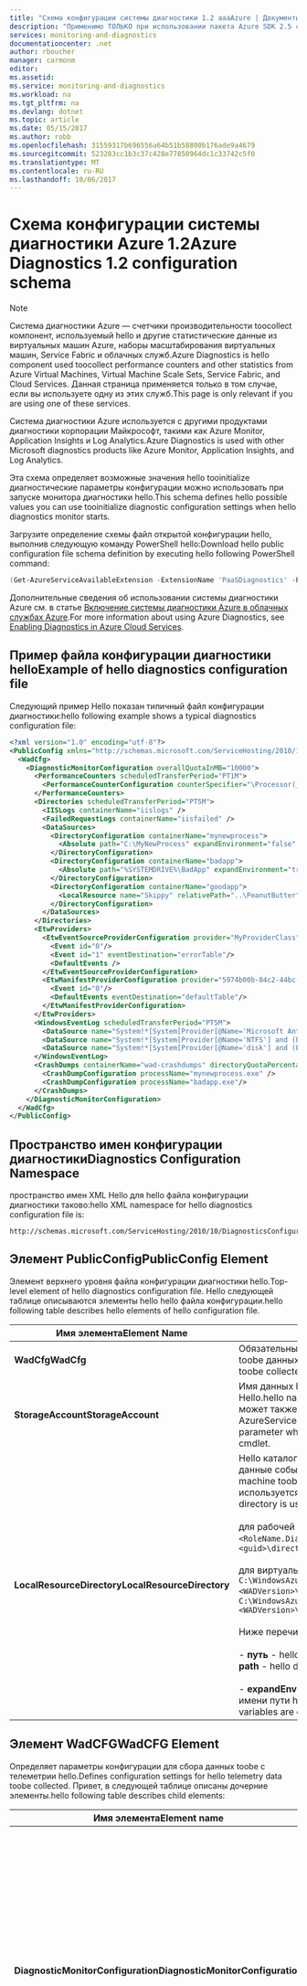 ```yaml
---
title: "Схема конфигурации системы диагностики 1.2 aaaAzure | Документы Microsoft"
description: "Применимо ТОЛЬКО при использовании пакета Azure SDK 2.5 с виртуальными машинами Azure, масштабируемыми наборами виртуальных машин, Service Fabric или облачными службами."
services: monitoring-and-diagnostics
documentationcenter: .net
author: rboucher
manager: carmonm
editor: 
ms.assetid: 
ms.service: monitoring-and-diagnostics
ms.workload: na
ms.tgt_pltfrm: na
ms.devlang: dotnet
ms.topic: article
ms.date: 05/15/2017
ms.author: robb
ms.openlocfilehash: 31559317b696556a64b51b58800b176ade9a4679
ms.sourcegitcommit: 523283cc1b3c37c428e77850964dc1c33742c5f0
ms.translationtype: MT
ms.contentlocale: ru-RU
ms.lasthandoff: 10/06/2017
---
```

# <a name="azure-diagnostics-12-configuration-schema"></a><span data-ttu-id="75884-103">Схема конфигурации системы диагностики Azure 1.2</span><span class="sxs-lookup"><span data-stu-id="75884-103">Azure Diagnostics 1.2 configuration schema</span></span>
> [!NOTE]
> <span data-ttu-id="75884-104">Система диагностики Azure — счетчики производительности toocollect компонент, используемый hello и другие статистические данные из виртуальных машин Azure, наборы масштабирования виртуальных машин, Service Fabric и облачных служб.</span><span class="sxs-lookup"><span data-stu-id="75884-104">Azure Diagnostics is hello component used toocollect performance counters and other statistics from Azure Virtual Machines, Virtual Machine Scale Sets, Service Fabric, and Cloud Services.</span></span>  <span data-ttu-id="75884-105">Данная страница применяется только в том случае, если вы используете одну из этих служб.</span><span class="sxs-lookup"><span data-stu-id="75884-105">This page is only relevant if you are using one of these services.</span></span>
>

<span data-ttu-id="75884-106">Система диагностики Azure используется с другими продуктами диагностики корпорации Майкрософт, такими как Azure Monitor, Application Insights и Log Analytics.</span><span class="sxs-lookup"><span data-stu-id="75884-106">Azure Diagnostics is used with other Microsoft diagnostics products like Azure Monitor, Application Insights, and Log Analytics.</span></span>

<span data-ttu-id="75884-107">Эта схема определяет возможные значения hello tooinitialize диагностические параметры конфигурации можно использовать при запуске монитора диагностики hello.</span><span class="sxs-lookup"><span data-stu-id="75884-107">This schema defines hello possible values you can use tooinitialize diagnostic configuration settings when hello diagnostics monitor starts.</span></span>  


 <span data-ttu-id="75884-108">Загрузите определение схемы файл открытой конфигурации hello, выполнив следующую команду PowerShell hello:</span><span class="sxs-lookup"><span data-stu-id="75884-108">Download hello public configuration file schema definition by executing hello following PowerShell command:</span></span>  

```PowerShell  
(Get-AzureServiceAvailableExtension -ExtensionName 'PaaSDiagnostics' -ProviderNamespace 'Microsoft.Azure.Diagnostics').PublicConfigurationSchema | Out-File –Encoding utf8 -FilePath 'C:\temp\WadConfig.xsd'  
```  

 <span data-ttu-id="75884-109">Дополнительные сведения об использовании системы диагностики Azure см. в статье [Включение системы диагностики Azure в облачных службах Azure](http://azure.microsoft.com/documentation/articles/cloud-services-dotnet-diagnostics/).</span><span class="sxs-lookup"><span data-stu-id="75884-109">For more information about using Azure Diagnostics, see [Enabling Diagnostics in Azure Cloud Services](http://azure.microsoft.com/documentation/articles/cloud-services-dotnet-diagnostics/).</span></span>  

## <a name="example-of-hello-diagnostics-configuration-file"></a><span data-ttu-id="75884-110">Пример файла конфигурации диагностики hello</span><span class="sxs-lookup"><span data-stu-id="75884-110">Example of hello diagnostics configuration file</span></span>  
 <span data-ttu-id="75884-111">Следующий пример Hello показан типичный файл конфигурации диагностики:</span><span class="sxs-lookup"><span data-stu-id="75884-111">hello following example shows a typical diagnostics configuration file:</span></span>  

```xml
<?xml version="1.0" encoding="utf-8"?>  
<PublicConfig xmlns="http://schemas.microsoft.com/ServiceHosting/2010/10/DiagnosticsConfiguration">  
  <WadCfg>  
    <DiagnosticMonitorConfiguration overallQuotaInMB="10000">  
      <PerformanceCounters scheduledTransferPeriod="PT1M">  
        <PerformanceCounterConfiguration counterSpecifier="\Processor(_Total)\% Processor Time" sampleRate="PT1M" unit="percent" />  
      </PerformanceCounters>  
      <Directories scheduledTransferPeriod="PT5M">  
        <IISLogs containerName="iislogs" />  
        <FailedRequestLogs containerName="iisfailed" />  
        <DataSources>  
          <DirectoryConfiguration containerName="mynewprocess">  
            <Absolute path="C:\MyNewProcess" expandEnvironment="false" />  
          </DirectoryConfiguration>  
          <DirectoryConfiguration containerName="badapp">  
            <Absolute path="%SYSTEMDRIVE%\BadApp" expandEnvironment="true" />  
          </DirectoryConfiguration>  
          <DirectoryConfiguration containerName="goodapp">  
            <LocalResource name="Skippy" relativePath="..\PeanutButter"/>  
          </DirectoryConfiguration>  
        </DataSources>  
      </Directories>  
      <EtwProviders>  
        <EtwEventSourceProviderConfiguration provider="MyProviderClass" scheduledTransferPeriod="PT5M">  
          <Event id="0"/>  
          <Event id="1" eventDestination="errorTable"/>  
          <DefaultEvents />  
        </EtwEventSourceProviderConfiguration>  
        <EtwManifestProviderConfiguration provider="5974b00b-84c2-44bc-9e58-3a2451b4e3ad" scheduledTransferLogLevelFilter="Information" scheduledTransferPeriod="PT2M">  
          <Event id="0"/>  
          <DefaultEvents eventDestination="defaultTable"/>  
        </EtwManifestProviderConfiguration>  
      </EtwProviders>  
      <WindowsEventLog scheduledTransferPeriod="PT5M">  
        <DataSource name="System!*[System[Provider[@Name='Microsoft Antimalware']]]"/>  
        <DataSource name="System!*[System[Provider[@Name='NTFS'] and (EventID=55)]]" />  
        <DataSource name="System!*[System[Provider[@Name='disk'] and (EventID=7 or EventID=52 or EventID=55)]]" />  
      </WindowsEventLog>  
      <CrashDumps containerName="wad-crashdumps" directoryQuotaPercentage="30" dumpType="Mini">  
        <CrashDumpConfiguration processName="mynewprocess.exe" />  
        <CrashDumpConfiguration processName="badapp.exe"/>  
      </CrashDumps>  
    </DiagnosticMonitorConfiguration>  
  </WadCfg>  
</PublicConfig>  

```  

## <a name="diagnostics-configuration-namespace"></a><span data-ttu-id="75884-112">Пространство имен конфигурации диагностики</span><span class="sxs-lookup"><span data-stu-id="75884-112">Diagnostics Configuration Namespace</span></span>  
 <span data-ttu-id="75884-113">пространство имен XML Hello для hello файла конфигурации диагностики таково:</span><span class="sxs-lookup"><span data-stu-id="75884-113">hello XML namespace for hello diagnostics configuration file is:</span></span>  

```  
http://schemas.microsoft.com/ServiceHosting/2010/10/DiagnosticsConfiguration  
```  

## <a name="publicconfig-element"></a><span data-ttu-id="75884-114">Элемент PublicConfig</span><span class="sxs-lookup"><span data-stu-id="75884-114">PublicConfig Element</span></span>  
 <span data-ttu-id="75884-115">Элемент верхнего уровня файла конфигурации диагностики hello.</span><span class="sxs-lookup"><span data-stu-id="75884-115">Top-level element of hello diagnostics configuration file.</span></span> <span data-ttu-id="75884-116">Hello следующей таблице описываются элементы hello hello файла конфигурации.</span><span class="sxs-lookup"><span data-stu-id="75884-116">hello following table describes hello elements of hello configuration file.</span></span>  

|<span data-ttu-id="75884-117">Имя элемента</span><span class="sxs-lookup"><span data-stu-id="75884-117">Element Name</span></span>|<span data-ttu-id="75884-118">Описание</span><span class="sxs-lookup"><span data-stu-id="75884-118">Description</span></span>|  
|------------------|-----------------|  
|<span data-ttu-id="75884-119">**WadCfg**</span><span class="sxs-lookup"><span data-stu-id="75884-119">**WadCfg**</span></span>|<span data-ttu-id="75884-120">Обязательный элемент.</span><span class="sxs-lookup"><span data-stu-id="75884-120">Required.</span></span> <span data-ttu-id="75884-121">Сбор параметров конфигурации для toobe данных телеметрии hello.</span><span class="sxs-lookup"><span data-stu-id="75884-121">Configuration settings for hello telemetry data toobe collected.</span></span>|  
|<span data-ttu-id="75884-122">**StorageAccount**</span><span class="sxs-lookup"><span data-stu-id="75884-122">**StorageAccount**</span></span>|<span data-ttu-id="75884-123">Имя данных hello toostore учетной записи хранилища Azure hello в Hello.</span><span class="sxs-lookup"><span data-stu-id="75884-123">hello name of hello Azure Storage account toostore hello data in.</span></span> <span data-ttu-id="75884-124">Это может также быть указан как параметр при выполнении командлета hello AzureServiceDiagnosticsExtension набор.</span><span class="sxs-lookup"><span data-stu-id="75884-124">This may also be specified as a parameter when executing hello Set-AzureServiceDiagnosticsExtension cmdlet.</span></span>|  
|<span data-ttu-id="75884-125">**LocalResourceDirectory**</span><span class="sxs-lookup"><span data-stu-id="75884-125">**LocalResourceDirectory**</span></span>|<span data-ttu-id="75884-126">Hello каталог на виртуальной машине toobe hello используется hello данные события toostore Monitoring Agent.</span><span class="sxs-lookup"><span data-stu-id="75884-126">hello directory on hello virtual machine toobe used by hello Monitoring Agent toostore event data.</span></span> <span data-ttu-id="75884-127">Если нет, используется набор каталог по умолчанию hello.</span><span class="sxs-lookup"><span data-stu-id="75884-127">If not set, hello default directory is used:</span></span><br /><br /> <span data-ttu-id="75884-128">для рабочей роли или веб-роли: `C:\Resources\<guid>\directory\<guid>.<RoleName.DiagnosticStore\`</span><span class="sxs-lookup"><span data-stu-id="75884-128">For a Worker/web role: `C:\Resources\<guid>\directory\<guid>.<RoleName.DiagnosticStore\`</span></span><br /><br /> <span data-ttu-id="75884-129">для виртуальной машины: `C:\WindowsAzure\Logs\Plugins\Microsoft.Azure.Diagnostics.IaaSDiagnostics\<WADVersion>\WAD<WADVersion>`</span><span class="sxs-lookup"><span data-stu-id="75884-129">For a Virtual Machine: `C:\WindowsAzure\Logs\Plugins\Microsoft.Azure.Diagnostics.IaaSDiagnostics\<WADVersion>\WAD<WADVersion>`</span></span><br /><br /> <span data-ttu-id="75884-130">Ниже перечислены обязательные атрибуты.</span><span class="sxs-lookup"><span data-stu-id="75884-130">Required attributes are:</span></span><br /><br /> <span data-ttu-id="75884-131">-                      **путь** - hello на toobe системы hello, применяемые в диагностике Azure.</span><span class="sxs-lookup"><span data-stu-id="75884-131">-                      **path** - hello directory on hello system toobe used by Azure Diagnostics.</span></span><br /><br /> <span data-ttu-id="75884-132">-                      **expandEnvironment** -управляет ли переменные среды раскрываются в имени пути hello.</span><span class="sxs-lookup"><span data-stu-id="75884-132">-                      **expandEnvironment** - Controls whether environment variables are expanded in hello path name.</span></span>|  

## <a name="wadcfg-element"></a><span data-ttu-id="75884-133">Элемент WadCFG</span><span class="sxs-lookup"><span data-stu-id="75884-133">WadCFG Element</span></span>  
<span data-ttu-id="75884-134">Определяет параметры конфигурации для сбора данных toobe с телеметрии hello.</span><span class="sxs-lookup"><span data-stu-id="75884-134">Defines configuration settings for hello telemetry data toobe collected.</span></span> <span data-ttu-id="75884-135">Привет, в следующей таблице описаны дочерние элементы.</span><span class="sxs-lookup"><span data-stu-id="75884-135">hello following table describes child elements:</span></span>  

|<span data-ttu-id="75884-136">Имя элемента</span><span class="sxs-lookup"><span data-stu-id="75884-136">Element name</span></span>|<span data-ttu-id="75884-137">Описание</span><span class="sxs-lookup"><span data-stu-id="75884-137">Description</span></span>|  
|------------------|-----------------|  
|<span data-ttu-id="75884-138">**DiagnosticMonitorConfiguration**</span><span class="sxs-lookup"><span data-stu-id="75884-138">**DiagnosticMonitorConfiguration**</span></span>|<span data-ttu-id="75884-139">обязательный параметр.</span><span class="sxs-lookup"><span data-stu-id="75884-139">Required.</span></span> <span data-ttu-id="75884-140">Необязательные атрибуты:</span><span class="sxs-lookup"><span data-stu-id="75884-140">Optional attributes are:</span></span><br /><br /> <span data-ttu-id="75884-141">-                     **overallQuotaInMB** -hello максимальный объем дискового пространства, который может использоваться hello различные типы диагностических данных, собранные системой диагностики Azure.</span><span class="sxs-lookup"><span data-stu-id="75884-141">-                     **overallQuotaInMB** - hello maximum amount of local disk space that may be consumed by hello various types of diagnostic data collected by Azure Diagnostics.</span></span> <span data-ttu-id="75884-142">Hello по умолчанию составляет 5120 МБ.</span><span class="sxs-lookup"><span data-stu-id="75884-142">hello default setting is 5120MB.</span></span><br /><br /> <span data-ttu-id="75884-143">-                     **useProxyServer** -параметры настройки системы диагностики Azure toouse hello прокси-сервера, как указано в параметрах IE.</span><span class="sxs-lookup"><span data-stu-id="75884-143">-                     **useProxyServer** - Configure Azure Diagnostics toouse hello proxy server settings as set in IE settings.</span></span>|  
|<span data-ttu-id="75884-144">**CrashDumps**</span><span class="sxs-lookup"><span data-stu-id="75884-144">**CrashDumps**</span></span>|<span data-ttu-id="75884-145">Включает сбор аварийных дампов.</span><span class="sxs-lookup"><span data-stu-id="75884-145">Enable collection of crash dumps.</span></span> <span data-ttu-id="75884-146">Необязательные атрибуты:</span><span class="sxs-lookup"><span data-stu-id="75884-146">Optional attributes are:</span></span><br /><br /> <span data-ttu-id="75884-147">-                     **Имя контейнера** -hello имя контейнера BLOB-объектов hello в вашей toobe учетной записи хранилища Azure используется toostore аварийных дампов.</span><span class="sxs-lookup"><span data-stu-id="75884-147">-                     **containerName** - hello name of hello blob container in your Azure Storage account toobe used toostore crash dumps.</span></span><br /><br /> <span data-ttu-id="75884-148">-                     **crashDumpType** -дампов toocollect диагностики Azure настраивает Mini или полный сбой.</span><span class="sxs-lookup"><span data-stu-id="75884-148">-                     **crashDumpType** - Configures Azure Diagnostics toocollect Mini or Full crash dumps.</span></span><br /><br /> <span data-ttu-id="75884-149">-                     **directoryQuotaPercentage**-настраивает процент hello **overallQuotaInMB** toobe, зарезервированный для аварийные дампы на hello виртуальной Машины.</span><span class="sxs-lookup"><span data-stu-id="75884-149">-                     **directoryQuotaPercentage**- Configures hello percentage of **overallQuotaInMB** toobe reserved for crash dumps on hello VM.</span></span>|  
|<span data-ttu-id="75884-150">**DiagnosticInfrastructureLogs**</span><span class="sxs-lookup"><span data-stu-id="75884-150">**DiagnosticInfrastructureLogs**</span></span>|<span data-ttu-id="75884-151">Включает сбор журналов, создаваемых системой диагностикой Azure.</span><span class="sxs-lookup"><span data-stu-id="75884-151">Enable collection of logs generated by Azure Diagnostics.</span></span> <span data-ttu-id="75884-152">журналы инфраструктуры диагностики Hello полезны для устранения неполадок hello самой системе диагностики.</span><span class="sxs-lookup"><span data-stu-id="75884-152">hello diagnostic infrastructure logs are useful for troubleshooting hello diagnostics system itself.</span></span> <span data-ttu-id="75884-153">Необязательные атрибуты:</span><span class="sxs-lookup"><span data-stu-id="75884-153">Optional attributes are:</span></span><br /><br /> <span data-ttu-id="75884-154">-                     **scheduledTransferLogLevelFilter** -настраивает hello минимальную степень серьезности выполняется сбор журналов hello.</span><span class="sxs-lookup"><span data-stu-id="75884-154">-                     **scheduledTransferLogLevelFilter** - Configures hello minimum severity level of hello logs collected.</span></span><br /><br /> <span data-ttu-id="75884-155">-                     **scheduledTransferPeriod** -hello интервал между запланированными передачами toostorage округляется в сторону увеличения toohello ближайшего минуты.</span><span class="sxs-lookup"><span data-stu-id="75884-155">-                     **scheduledTransferPeriod** - hello interval between scheduled transfers toostorage rounded up toohello nearest minute.</span></span> <span data-ttu-id="75884-156">значение Hello [XML «Введите данные о длительности».](http://www.w3schools.com/schema/schema_dtypes_date.asp)</span><span class="sxs-lookup"><span data-stu-id="75884-156">hello value is an [XML “Duration Data Type.”](http://www.w3schools.com/schema/schema_dtypes_date.asp)</span></span>|  
|<span data-ttu-id="75884-157">**Directories**</span><span class="sxs-lookup"><span data-stu-id="75884-157">**Directories**</span></span>|<span data-ttu-id="75884-158">Включает Здравствуйте коллекцию hello содержимого каталога, IIS не удалось выполнить запрос журналы событий и журналы IIS.</span><span class="sxs-lookup"><span data-stu-id="75884-158">Enables hello collection of hello contents of a directory, IIS failed access request logs and/or IIS logs.</span></span> <span data-ttu-id="75884-159">Необязательный атрибут:</span><span class="sxs-lookup"><span data-stu-id="75884-159">Optional attribute:</span></span><br /><br /> <span data-ttu-id="75884-160">**scheduledTransferPeriod** -hello интервал между запланированными передачами toostorage округляется в сторону увеличения toohello ближайшего минуты.</span><span class="sxs-lookup"><span data-stu-id="75884-160">**scheduledTransferPeriod** - hello interval between scheduled transfers toostorage rounded up toohello nearest minute.</span></span> <span data-ttu-id="75884-161">значение Hello [XML «Введите данные о длительности».](http://www.w3schools.com/schema/schema_dtypes_date.asp)</span><span class="sxs-lookup"><span data-stu-id="75884-161">hello value is an [XML “Duration Data Type.”](http://www.w3schools.com/schema/schema_dtypes_date.asp)</span></span>|  
|<span data-ttu-id="75884-162">**EtwProviders**</span><span class="sxs-lookup"><span data-stu-id="75884-162">**EtwProviders**</span></span>|<span data-ttu-id="75884-163">Настраивает сбор событий ETW (трассировка событий Windows) из поставщиков на основе EventSource и (или) манифеста ETW.</span><span class="sxs-lookup"><span data-stu-id="75884-163">Configures collection of ETW events from EventSource and/or ETW Manifest based providers.</span></span>|  
|<span data-ttu-id="75884-164">**Метрики**</span><span class="sxs-lookup"><span data-stu-id="75884-164">**Metrics**</span></span>|<span data-ttu-id="75884-165">Этот элемент включает toogenerate таблицу счетчика производительности, которая оптимизирована для быстрого запросов.</span><span class="sxs-lookup"><span data-stu-id="75884-165">This element enables you toogenerate a performance counter table that is optimized for fast queries.</span></span> <span data-ttu-id="75884-166">Каждый счетчик производительности, который определен в hello **PerformanceCounters** элемент хранится в таблице показателей hello в таблице счетчиков производительности toohello сложения.</span><span class="sxs-lookup"><span data-stu-id="75884-166">Each performance counter that is defined in hello **PerformanceCounters** element is stored in hello Metrics table in addition toohello Performance Counter table.</span></span> <span data-ttu-id="75884-167">Обязательный атрибут:</span><span class="sxs-lookup"><span data-stu-id="75884-167">Required attribute:</span></span><br /><br /> <span data-ttu-id="75884-168">**resourceId** — это идентификатор ресурса hello hello развертывании диагностики Azure для виртуальной машины.</span><span class="sxs-lookup"><span data-stu-id="75884-168">**resourceId** - This is hello resource ID of hello Virtual Machine you are deploying Azure Diagnostics to.</span></span> <span data-ttu-id="75884-169">Получить hello **resourceID** из hello [портал Azure](https://portal.azure.com).</span><span class="sxs-lookup"><span data-stu-id="75884-169">Get hello **resourceID** from hello [Azure portal](https://portal.azure.com).</span></span> <span data-ttu-id="75884-170">Выберите **Обзор** -> **Группы ресурсов** -> **<Имя\>**.</span><span class="sxs-lookup"><span data-stu-id="75884-170">Select **Browse** -> **Resource Groups** -> **<Name\>**.</span></span> <span data-ttu-id="75884-171">Нажмите кнопку hello **свойства** плитку и скопируйте значение hello из hello **идентификатор** поля.</span><span class="sxs-lookup"><span data-stu-id="75884-171">Click hello **Properties** tile and copy hello value from hello **ID** field.</span></span>|  
|<span data-ttu-id="75884-172">**PerformanceCounters**</span><span class="sxs-lookup"><span data-stu-id="75884-172">**PerformanceCounters**</span></span>|<span data-ttu-id="75884-173">Включает сбор hello счетчиков производительности.</span><span class="sxs-lookup"><span data-stu-id="75884-173">Enables hello collection of performance counters.</span></span> <span data-ttu-id="75884-174">Необязательный атрибут:</span><span class="sxs-lookup"><span data-stu-id="75884-174">Optional attribute:</span></span><br /><br /> <span data-ttu-id="75884-175">**scheduledTransferPeriod** -hello интервал между запланированными передачами toostorage округляется в сторону увеличения toohello ближайшего минуты.</span><span class="sxs-lookup"><span data-stu-id="75884-175">**scheduledTransferPeriod** - hello interval between scheduled transfers toostorage rounded up toohello nearest minute.</span></span> <span data-ttu-id="75884-176">Значение относится к [типу данных XML "Duration"](http://www.w3schools.com/schema/schema_dtypes_date.asp).</span><span class="sxs-lookup"><span data-stu-id="75884-176">Value is an [XML “Duration Data Type”.](http://www.w3schools.com/schema/schema_dtypes_date.asp)</span></span>|  
|<span data-ttu-id="75884-177">**WindowsEventLog**</span><span class="sxs-lookup"><span data-stu-id="75884-177">**WindowsEventLog**</span></span>|<span data-ttu-id="75884-178">Включает сбор hello журналов событий Windows.</span><span class="sxs-lookup"><span data-stu-id="75884-178">Enables hello collection of Windows Event Logs.</span></span> <span data-ttu-id="75884-179">Необязательный атрибут:</span><span class="sxs-lookup"><span data-stu-id="75884-179">Optional attribute:</span></span><br /><br /> <span data-ttu-id="75884-180">**scheduledTransferPeriod** -hello интервал между запланированными передачами toostorage округляется в сторону увеличения toohello ближайшего минуты.</span><span class="sxs-lookup"><span data-stu-id="75884-180">**scheduledTransferPeriod** - hello interval between scheduled transfers toostorage rounded up toohello nearest minute.</span></span> <span data-ttu-id="75884-181">Значение относится к [типу данных XML "Duration"](http://www.w3schools.com/schema/schema_dtypes_date.asp).</span><span class="sxs-lookup"><span data-stu-id="75884-181">Value is an [XML “Duration Data Type”.](http://www.w3schools.com/schema/schema_dtypes_date.asp)</span></span>|  

## <a name="crashdumps-element"></a><span data-ttu-id="75884-182">Элемент CrashDumps</span><span class="sxs-lookup"><span data-stu-id="75884-182">CrashDumps Element</span></span>  
 <span data-ttu-id="75884-183">Включает сбор аварийных дампов.</span><span class="sxs-lookup"><span data-stu-id="75884-183">Enables collection of crash dumps.</span></span> <span data-ttu-id="75884-184">Привет, в следующей таблице описаны дочерние элементы.</span><span class="sxs-lookup"><span data-stu-id="75884-184">hello following table describes child elements:</span></span>  

|<span data-ttu-id="75884-185">Имя элемента</span><span class="sxs-lookup"><span data-stu-id="75884-185">Element Name</span></span>|<span data-ttu-id="75884-186">Описание</span><span class="sxs-lookup"><span data-stu-id="75884-186">Description</span></span>|  
|------------------|-----------------|  
|<span data-ttu-id="75884-187">**CrashDumpConfiguration**</span><span class="sxs-lookup"><span data-stu-id="75884-187">**CrashDumpConfiguration**</span></span>|<span data-ttu-id="75884-188">обязательный параметр.</span><span class="sxs-lookup"><span data-stu-id="75884-188">Required.</span></span> <span data-ttu-id="75884-189">Обязательный атрибут:</span><span class="sxs-lookup"><span data-stu-id="75884-189">Required attribute:</span></span><br /><br /> <span data-ttu-id="75884-190">**processName** - hello имя требуется toocollect диагностики Azure аварийного дампа для процесса hello.</span><span class="sxs-lookup"><span data-stu-id="75884-190">**processName** - hello name of hello process you want Azure Diagnostics toocollect a crash dump for.</span></span>|  
|<span data-ttu-id="75884-191">**crashDumpType**</span><span class="sxs-lookup"><span data-stu-id="75884-191">**crashDumpType**</span></span>|<span data-ttu-id="75884-192">Настройка системы диагностики Azure toocollect мини- или полный аварийных дампов.</span><span class="sxs-lookup"><span data-stu-id="75884-192">Configures Azure Diagnostics toocollect mini or full crash dumps.</span></span>|  
|<span data-ttu-id="75884-193">**directoryQuotaPercentage**</span><span class="sxs-lookup"><span data-stu-id="75884-193">**directoryQuotaPercentage**</span></span>|<span data-ttu-id="75884-194">Настраивает процент hello **overallQuotaInMB** toobe, зарезервированный для аварийные дампы на hello виртуальной Машины.</span><span class="sxs-lookup"><span data-stu-id="75884-194">Configures hello percentage of **overallQuotaInMB** toobe reserved for crash dumps on hello VM.</span></span>|  

## <a name="directories-element"></a><span data-ttu-id="75884-195">Элемент Directories</span><span class="sxs-lookup"><span data-stu-id="75884-195">Directories Element</span></span>  
 <span data-ttu-id="75884-196">Включает Здравствуйте коллекцию hello содержимого каталога, IIS не удалось выполнить запрос журналы событий и журналы IIS.</span><span class="sxs-lookup"><span data-stu-id="75884-196">Enables hello collection of hello contents of a directory, IIS failed access request logs and/or IIS logs.</span></span> <span data-ttu-id="75884-197">Привет, в следующей таблице описаны дочерние элементы.</span><span class="sxs-lookup"><span data-stu-id="75884-197">hello following table describes child elements:</span></span>  

|<span data-ttu-id="75884-198">Имя элемента</span><span class="sxs-lookup"><span data-stu-id="75884-198">Element Name</span></span>|<span data-ttu-id="75884-199">Описание</span><span class="sxs-lookup"><span data-stu-id="75884-199">Description</span></span>|  
|------------------|-----------------|  
|<span data-ttu-id="75884-200">**DataSources**</span><span class="sxs-lookup"><span data-stu-id="75884-200">**DataSources**</span></span>|<span data-ttu-id="75884-201">Список каталогов toomonitor.</span><span class="sxs-lookup"><span data-stu-id="75884-201">A list of directories toomonitor.</span></span>|  
|<span data-ttu-id="75884-202">**FailedRequestLogs**</span><span class="sxs-lookup"><span data-stu-id="75884-202">**FailedRequestLogs**</span></span>|<span data-ttu-id="75884-203">Включая этот элемент в конфигурации hello включает сбор журналов обо всех невыполненных запросов tooan сайту или приложению IIS.</span><span class="sxs-lookup"><span data-stu-id="75884-203">Including this element in hello configuration enables collection of logs about failed requests tooan IIS site or application.</span></span> <span data-ttu-id="75884-204">Вам также необходимо включить параметры трассировки в разделе **system.WebServer** файла **Web.config**.</span><span class="sxs-lookup"><span data-stu-id="75884-204">You must also enable tracing options under **system.WebServer** in **Web.config**.</span></span>|  
|<span data-ttu-id="75884-205">**IISLogs**</span><span class="sxs-lookup"><span data-stu-id="75884-205">**IISLogs**</span></span>|<span data-ttu-id="75884-206">Включая этот элемент в конфигурации hello включает hello сбор журналов IIS:</span><span class="sxs-lookup"><span data-stu-id="75884-206">Including this element in hello configuration enables hello collection of IIS logs:</span></span><br /><br /> <span data-ttu-id="75884-207">**Имя контейнера** -журналы IIS hello toostore используется имя hello hello контейнер больших двоичных объектов в вашей toobe учетной записи хранилища Azure.</span><span class="sxs-lookup"><span data-stu-id="75884-207">**containerName** - hello name of hello blob container in your Azure Storage account toobe used toostore hello IIS logs.</span></span>|  

## <a name="datasources-element"></a><span data-ttu-id="75884-208">Элемент DataSources</span><span class="sxs-lookup"><span data-stu-id="75884-208">DataSources Element</span></span>  
 <span data-ttu-id="75884-209">Список каталогов toomonitor.</span><span class="sxs-lookup"><span data-stu-id="75884-209">A list of directories toomonitor.</span></span> <span data-ttu-id="75884-210">Привет, в следующей таблице описаны дочерние элементы.</span><span class="sxs-lookup"><span data-stu-id="75884-210">hello following table describes child elements:</span></span>  

|<span data-ttu-id="75884-211">Имя элемента</span><span class="sxs-lookup"><span data-stu-id="75884-211">Element Name</span></span>|<span data-ttu-id="75884-212">Описание</span><span class="sxs-lookup"><span data-stu-id="75884-212">Description</span></span>|  
|------------------|-----------------|  
|<span data-ttu-id="75884-213">**DirectoryConfiguration**</span><span class="sxs-lookup"><span data-stu-id="75884-213">**DirectoryConfiguration**</span></span>|<span data-ttu-id="75884-214">обязательный параметр.</span><span class="sxs-lookup"><span data-stu-id="75884-214">Required.</span></span> <span data-ttu-id="75884-215">Обязательный атрибут:</span><span class="sxs-lookup"><span data-stu-id="75884-215">Required attribute:</span></span><br /><br /> <span data-ttu-id="75884-216">**Имя контейнера** -имя hello hello контейнера BLOB-объектов в хранилище Azure учетной toostore toobe использовать файлы журнала hello.</span><span class="sxs-lookup"><span data-stu-id="75884-216">**containerName** - hello name of hello blob container in your Azure Storage account toobe used toostore hello log files.</span></span>|  

## <a name="directoryconfiguration-element"></a><span data-ttu-id="75884-217">Элемент DirectoryConfiguration</span><span class="sxs-lookup"><span data-stu-id="75884-217">DirectoryConfiguration Element</span></span>  
 <span data-ttu-id="75884-218">**DirectoryConfiguration** может содержать либо hello **абсолютный** или **LocalResource** элемент, но не оба.</span><span class="sxs-lookup"><span data-stu-id="75884-218">**DirectoryConfiguration** may include either hello **Absolute** or **LocalResource** element but not both.</span></span> <span data-ttu-id="75884-219">Привет, в следующей таблице описаны дочерние элементы.</span><span class="sxs-lookup"><span data-stu-id="75884-219">hello following table describes child elements:</span></span>  

|<span data-ttu-id="75884-220">Имя элемента</span><span class="sxs-lookup"><span data-stu-id="75884-220">Element Name</span></span>|<span data-ttu-id="75884-221">Описание</span><span class="sxs-lookup"><span data-stu-id="75884-221">Description</span></span>|  
|------------------|-----------------|  
|<span data-ttu-id="75884-222">**Absolute**</span><span class="sxs-lookup"><span data-stu-id="75884-222">**Absolute**</span></span>|<span data-ttu-id="75884-223">toomonitor directory toohello Hello абсолютный путь.</span><span class="sxs-lookup"><span data-stu-id="75884-223">hello absolute path toohello directory toomonitor.</span></span> <span data-ttu-id="75884-224">Привет, следующие атрибуты не требуются:</span><span class="sxs-lookup"><span data-stu-id="75884-224">hello following attributes are required:</span></span><br /><br /> <span data-ttu-id="75884-225">-                     **Путь** -hello toomonitor directory toohello абсолютный путь.</span><span class="sxs-lookup"><span data-stu-id="75884-225">-                     **Path** - hello absolute path toohello directory toomonitor.</span></span><br /><br /> <span data-ttu-id="75884-226">-                      **expandEnvironment**: позволяет раскрыть переменные среды, указанные в пути.</span><span class="sxs-lookup"><span data-stu-id="75884-226">-                      **expandEnvironment** - Configures whether environment variables in Path are expanded.</span></span>|  
|<span data-ttu-id="75884-227">**LocalResource**</span><span class="sxs-lookup"><span data-stu-id="75884-227">**LocalResource**</span></span>|<span data-ttu-id="75884-228">Здравствуйте, toomonitor локального ресурса tooa относительный путь.</span><span class="sxs-lookup"><span data-stu-id="75884-228">hello path relative tooa local resource toomonitor.</span></span> <span data-ttu-id="75884-229">Ниже перечислены обязательные атрибуты.</span><span class="sxs-lookup"><span data-stu-id="75884-229">Required attributes are:</span></span><br /><br /> <span data-ttu-id="75884-230">-                     **Имя** -hello локального ресурса, содержащего hello directory toomonitor</span><span class="sxs-lookup"><span data-stu-id="75884-230">-                     **Name** - hello local resource that contains hello directory toomonitor</span></span><br /><br /> <span data-ttu-id="75884-231">-                     **relativePath** -hello tooName относительный путь, содержащий hello directory toomonitor</span><span class="sxs-lookup"><span data-stu-id="75884-231">-                     **relativePath** - hello path relative tooName that contains hello directory toomonitor</span></span>|  

## <a name="etwproviders-element"></a><span data-ttu-id="75884-232">Элемент EtwProviders</span><span class="sxs-lookup"><span data-stu-id="75884-232">EtwProviders Element</span></span>  
 <span data-ttu-id="75884-233">Настраивает сбор событий ETW (трассировка событий Windows) из поставщиков на основе EventSource и (или) манифеста ETW.</span><span class="sxs-lookup"><span data-stu-id="75884-233">Configures collection of ETW events from EventSource and/or ETW Manifest based providers.</span></span> <span data-ttu-id="75884-234">Привет, в следующей таблице описаны дочерние элементы.</span><span class="sxs-lookup"><span data-stu-id="75884-234">hello following table describes child elements:</span></span>  

|<span data-ttu-id="75884-235">Имя элемента</span><span class="sxs-lookup"><span data-stu-id="75884-235">Element Name</span></span>|<span data-ttu-id="75884-236">Описание</span><span class="sxs-lookup"><span data-stu-id="75884-236">Description</span></span>|  
|------------------|-----------------|  
|<span data-ttu-id="75884-237">**EtwEventSourceProviderConfiguration**</span><span class="sxs-lookup"><span data-stu-id="75884-237">**EtwEventSourceProviderConfiguration**</span></span>|<span data-ttu-id="75884-238">Позволяет настроить сбор событий, создаваемых из [класса EventSource](http://msdn.microsoft.com/library/system.diagnostics.tracing.eventsource\(v=vs.110\).aspx).</span><span class="sxs-lookup"><span data-stu-id="75884-238">Configures collection of events generated from [EventSource Class](http://msdn.microsoft.com/library/system.diagnostics.tracing.eventsource\(v=vs.110\).aspx).</span></span> <span data-ttu-id="75884-239">Обязательный атрибут:</span><span class="sxs-lookup"><span data-stu-id="75884-239">Required attribute:</span></span><br /><br /> <span data-ttu-id="75884-240">**Поставщик** -hello имя класса событий EventSource hello.</span><span class="sxs-lookup"><span data-stu-id="75884-240">**provider** - hello class name of hello EventSource event.</span></span><br /><br /> <span data-ttu-id="75884-241">Необязательные атрибуты:</span><span class="sxs-lookup"><span data-stu-id="75884-241">Optional attributes are:</span></span><br /><br /> <span data-ttu-id="75884-242">-                     **scheduledTransferLogLevelFilter** -hello учетной записи хранилища tooyour уровня tootransfer Минимальная важность.</span><span class="sxs-lookup"><span data-stu-id="75884-242">-                     **scheduledTransferLogLevelFilter** - hello minimum severity level tootransfer tooyour storage account.</span></span><br /><br /> <span data-ttu-id="75884-243">-                     **scheduledTransferPeriod** -hello интервал между запланированными передачами toostorage округляется в сторону увеличения toohello ближайшего минуты.</span><span class="sxs-lookup"><span data-stu-id="75884-243">-                     **scheduledTransferPeriod** - hello interval between scheduled transfers toostorage rounded up toohello nearest minute.</span></span> <span data-ttu-id="75884-244">Значение относится к [типу данных XML "Duration"](http://www.w3schools.com/schema/schema_dtypes_date.asp).</span><span class="sxs-lookup"><span data-stu-id="75884-244">Value is an [XML Duration Data Type](http://www.w3schools.com/schema/schema_dtypes_date.asp).</span></span>|  
|<span data-ttu-id="75884-245">**EtwManifestProviderConfiguration**</span><span class="sxs-lookup"><span data-stu-id="75884-245">**EtwManifestProviderConfiguration**</span></span>|<span data-ttu-id="75884-246">Обязательный атрибут:</span><span class="sxs-lookup"><span data-stu-id="75884-246">Required attribute:</span></span><br /><br /> <span data-ttu-id="75884-247">**Поставщик** -hello GUID поставщика событий hello</span><span class="sxs-lookup"><span data-stu-id="75884-247">**provider** - hello GUID of hello event provider</span></span><br /><br /> <span data-ttu-id="75884-248">Необязательные атрибуты:</span><span class="sxs-lookup"><span data-stu-id="75884-248">Optional attributes are:</span></span><br /><br /> <span data-ttu-id="75884-249">- **scheduledTransferLogLevelFilter** -hello учетной записи хранилища tooyour уровня tootransfer Минимальная важность.</span><span class="sxs-lookup"><span data-stu-id="75884-249">- **scheduledTransferLogLevelFilter** - hello minimum severity level tootransfer tooyour storage account.</span></span><br /><br /> <span data-ttu-id="75884-250">-                     **scheduledTransferPeriod** -hello интервал между запланированными передачами toostorage округляется в сторону увеличения toohello ближайшего минуты.</span><span class="sxs-lookup"><span data-stu-id="75884-250">-                     **scheduledTransferPeriod** - hello interval between scheduled transfers toostorage rounded up toohello nearest minute.</span></span> <span data-ttu-id="75884-251">Значение относится к [типу данных XML "Duration"](http://www.w3schools.com/schema/schema_dtypes_date.asp).</span><span class="sxs-lookup"><span data-stu-id="75884-251">Value is an [XML Duration Data Type](http://www.w3schools.com/schema/schema_dtypes_date.asp).</span></span>|  

## <a name="etweventsourceproviderconfiguration-element"></a><span data-ttu-id="75884-252">Элемент EtwEventSourceProviderConfiguration</span><span class="sxs-lookup"><span data-stu-id="75884-252">EtwEventSourceProviderConfiguration Element</span></span>  
 <span data-ttu-id="75884-253">Позволяет настроить сбор событий, создаваемых из [класса EventSource](http://msdn.microsoft.com/library/system.diagnostics.tracing.eventsource\(v=vs.110\).aspx).</span><span class="sxs-lookup"><span data-stu-id="75884-253">Configures collection of events generated from [EventSource Class](http://msdn.microsoft.com/library/system.diagnostics.tracing.eventsource\(v=vs.110\).aspx).</span></span> <span data-ttu-id="75884-254">Привет, в следующей таблице описаны дочерние элементы.</span><span class="sxs-lookup"><span data-stu-id="75884-254">hello following table describes child elements:</span></span>  

|<span data-ttu-id="75884-255">Имя элемента</span><span class="sxs-lookup"><span data-stu-id="75884-255">Element Name</span></span>|<span data-ttu-id="75884-256">Описание</span><span class="sxs-lookup"><span data-stu-id="75884-256">Description</span></span>|  
|------------------|-----------------|  
|<span data-ttu-id="75884-257">**DefaultEvents**</span><span class="sxs-lookup"><span data-stu-id="75884-257">**DefaultEvents**</span></span>|<span data-ttu-id="75884-258">Необязательный атрибут:</span><span class="sxs-lookup"><span data-stu-id="75884-258">Optional attribute:</span></span><br /><br /> <span data-ttu-id="75884-259">**eventDestination** — hello имя события hello toostore hello таблицы в</span><span class="sxs-lookup"><span data-stu-id="75884-259">**eventDestination** - hello name of hello table toostore hello events in</span></span>|  
|<span data-ttu-id="75884-260">**Event**</span><span class="sxs-lookup"><span data-stu-id="75884-260">**Event**</span></span>|<span data-ttu-id="75884-261">Обязательный атрибут:</span><span class="sxs-lookup"><span data-stu-id="75884-261">Required attribute:</span></span><br /><br /> <span data-ttu-id="75884-262">**Идентификатор** -идентификатор hello hello события.</span><span class="sxs-lookup"><span data-stu-id="75884-262">**id** - hello id of hello event.</span></span><br /><br /> <span data-ttu-id="75884-263">Необязательный атрибут:</span><span class="sxs-lookup"><span data-stu-id="75884-263">Optional attribute:</span></span><br /><br /> <span data-ttu-id="75884-264">**eventDestination** — hello имя события hello toostore hello таблицы в</span><span class="sxs-lookup"><span data-stu-id="75884-264">**eventDestination** - hello name of hello table toostore hello events in</span></span>|  

## <a name="etwmanifestproviderconfiguration-element"></a><span data-ttu-id="75884-265">Элемент EtwManifestProviderConfiguration</span><span class="sxs-lookup"><span data-stu-id="75884-265">EtwManifestProviderConfiguration Element</span></span>  
 <span data-ttu-id="75884-266">Привет, в следующей таблице описаны дочерние элементы.</span><span class="sxs-lookup"><span data-stu-id="75884-266">hello following table describes child elements:</span></span>  

|<span data-ttu-id="75884-267">Имя элемента</span><span class="sxs-lookup"><span data-stu-id="75884-267">Element Name</span></span>|<span data-ttu-id="75884-268">Описание</span><span class="sxs-lookup"><span data-stu-id="75884-268">Description</span></span>|  
|------------------|-----------------|  
|<span data-ttu-id="75884-269">**DefaultEvents**</span><span class="sxs-lookup"><span data-stu-id="75884-269">**DefaultEvents**</span></span>|<span data-ttu-id="75884-270">Необязательный атрибут:</span><span class="sxs-lookup"><span data-stu-id="75884-270">Optional attribute:</span></span><br /><br /> <span data-ttu-id="75884-271">**eventDestination** — hello имя события hello toostore hello таблицы в</span><span class="sxs-lookup"><span data-stu-id="75884-271">**eventDestination** - hello name of hello table toostore hello events in</span></span>|  
|<span data-ttu-id="75884-272">**Event**</span><span class="sxs-lookup"><span data-stu-id="75884-272">**Event**</span></span>|<span data-ttu-id="75884-273">Обязательный атрибут:</span><span class="sxs-lookup"><span data-stu-id="75884-273">Required attribute:</span></span><br /><br /> <span data-ttu-id="75884-274">**Идентификатор** -идентификатор hello hello события.</span><span class="sxs-lookup"><span data-stu-id="75884-274">**id** - hello id of hello event.</span></span><br /><br /> <span data-ttu-id="75884-275">Необязательный атрибут:</span><span class="sxs-lookup"><span data-stu-id="75884-275">Optional attribute:</span></span><br /><br /> <span data-ttu-id="75884-276">**eventDestination** — hello имя события hello toostore hello таблицы в</span><span class="sxs-lookup"><span data-stu-id="75884-276">**eventDestination** - hello name of hello table toostore hello events in</span></span>|  

## <a name="metrics-element"></a><span data-ttu-id="75884-277">Элемент Metrics</span><span class="sxs-lookup"><span data-stu-id="75884-277">Metrics Element</span></span>  
 <span data-ttu-id="75884-278">Позволяет toogenerate таблицу счетчика производительности, которая оптимизирована для быстрого запросов.</span><span class="sxs-lookup"><span data-stu-id="75884-278">Enables you toogenerate a performance counter table that is optimized for fast queries.</span></span> <span data-ttu-id="75884-279">Привет, в следующей таблице описаны дочерние элементы.</span><span class="sxs-lookup"><span data-stu-id="75884-279">hello following table describes child elements:</span></span>  

|<span data-ttu-id="75884-280">Имя элемента</span><span class="sxs-lookup"><span data-stu-id="75884-280">Element Name</span></span>|<span data-ttu-id="75884-281">Описание</span><span class="sxs-lookup"><span data-stu-id="75884-281">Description</span></span>|  
|------------------|-----------------|  
|<span data-ttu-id="75884-282">**MetricAggregation**</span><span class="sxs-lookup"><span data-stu-id="75884-282">**MetricAggregation**</span></span>|<span data-ttu-id="75884-283">Обязательный атрибут:</span><span class="sxs-lookup"><span data-stu-id="75884-283">Required attribute:</span></span><br /><br /> <span data-ttu-id="75884-284">**scheduledTransferPeriod** -hello интервал между запланированными передачами toostorage округляется в сторону увеличения toohello ближайшего минуты.</span><span class="sxs-lookup"><span data-stu-id="75884-284">**scheduledTransferPeriod** - hello interval between scheduled transfers toostorage rounded up toohello nearest minute.</span></span> <span data-ttu-id="75884-285">Значение относится к [типу данных XML "Duration"](http://www.w3schools.com/schema/schema_dtypes_date.asp).</span><span class="sxs-lookup"><span data-stu-id="75884-285">Value is an [XML Duration Data Type](http://www.w3schools.com/schema/schema_dtypes_date.asp).</span></span>|  

## <a name="performancecounters-element"></a><span data-ttu-id="75884-286">Элемент PerformanceCounters</span><span class="sxs-lookup"><span data-stu-id="75884-286">PerformanceCounters Element</span></span>  
 <span data-ttu-id="75884-287">Включает сбор hello счетчиков производительности.</span><span class="sxs-lookup"><span data-stu-id="75884-287">Enables hello collection of performance counters.</span></span> <span data-ttu-id="75884-288">Привет, в следующей таблице описаны дочерние элементы.</span><span class="sxs-lookup"><span data-stu-id="75884-288">hello following table describes child elements:</span></span>  

|<span data-ttu-id="75884-289">Имя элемента</span><span class="sxs-lookup"><span data-stu-id="75884-289">Element Name</span></span>|<span data-ttu-id="75884-290">Описание</span><span class="sxs-lookup"><span data-stu-id="75884-290">Description</span></span>|  
|------------------|-----------------|  
|<span data-ttu-id="75884-291">**PerformanceCounterConfiguration**</span><span class="sxs-lookup"><span data-stu-id="75884-291">**PerformanceCounterConfiguration**</span></span>|<span data-ttu-id="75884-292">Привет, следующие атрибуты не требуются:</span><span class="sxs-lookup"><span data-stu-id="75884-292">hello following attributes are required:</span></span><br /><br /> <span data-ttu-id="75884-293">-                     **counterSpecifier** — hello имя счетчика производительности "hello".</span><span class="sxs-lookup"><span data-stu-id="75884-293">-                     **counterSpecifier** - hello name of hello performance counter.</span></span> <span data-ttu-id="75884-294">Например, `\Processor(_Total)\% Processor Time`.</span><span class="sxs-lookup"><span data-stu-id="75884-294">For example, `\Processor(_Total)\% Processor Time`.</span></span> <span data-ttu-id="75884-295">список счетчиков производительности на вашем узле, выполните команду hello tooget `typeperf`.</span><span class="sxs-lookup"><span data-stu-id="75884-295">tooget a list of performance counters on your host run hello command `typeperf`.</span></span><br /><br /> <span data-ttu-id="75884-296">-                     **SampleRate содержит** -как часто hello счетчиков должны быть считаны.</span><span class="sxs-lookup"><span data-stu-id="75884-296">-                     **sampleRate** - How often hello counter should be sampled.</span></span><br /><br /> <span data-ttu-id="75884-297">Необязательный атрибут:</span><span class="sxs-lookup"><span data-stu-id="75884-297">Optional attribute:</span></span><br /><br /> <span data-ttu-id="75884-298">**Единица** -единица измерения счетчиков hello hello.</span><span class="sxs-lookup"><span data-stu-id="75884-298">**unit** - hello unit of measure of hello counter.</span></span>|  

## <a name="performancecounterconfiguration-element"></a><span data-ttu-id="75884-299">Элемент PerformanceCounterConfiguration</span><span class="sxs-lookup"><span data-stu-id="75884-299">PerformanceCounterConfiguration Element</span></span>  
 <span data-ttu-id="75884-300">Привет, в следующей таблице описаны дочерние элементы.</span><span class="sxs-lookup"><span data-stu-id="75884-300">hello following table describes child elements:</span></span>  

|<span data-ttu-id="75884-301">Имя элемента</span><span class="sxs-lookup"><span data-stu-id="75884-301">Element Name</span></span>|<span data-ttu-id="75884-302">Описание</span><span class="sxs-lookup"><span data-stu-id="75884-302">Description</span></span>|  
|------------------|-----------------|  
|<span data-ttu-id="75884-303">**annotation**</span><span class="sxs-lookup"><span data-stu-id="75884-303">**annotation**</span></span>|<span data-ttu-id="75884-304">Обязательный атрибут:</span><span class="sxs-lookup"><span data-stu-id="75884-304">Required attribute:</span></span><br /><br /> <span data-ttu-id="75884-305">**отображаемое имя** -hello отображаемое имя для счетчика "hello"</span><span class="sxs-lookup"><span data-stu-id="75884-305">**displayName** - hello display name for hello counter</span></span><br /><br /> <span data-ttu-id="75884-306">Необязательный атрибут:</span><span class="sxs-lookup"><span data-stu-id="75884-306">Optional attribute:</span></span><br /><br /> <span data-ttu-id="75884-307">**языковой стандарт** -hello toouse языкового стандарта, при отображении hello имя счетчика</span><span class="sxs-lookup"><span data-stu-id="75884-307">**locale** - hello locale toouse when displaying hello counter name</span></span>|  

## <a name="windowseventlog-element"></a><span data-ttu-id="75884-308">Элемент WindowsEventLog</span><span class="sxs-lookup"><span data-stu-id="75884-308">WindowsEventLog Element</span></span>  
 <span data-ttu-id="75884-309">Привет, в следующей таблице описаны дочерние элементы.</span><span class="sxs-lookup"><span data-stu-id="75884-309">hello following table describes child elements:</span></span>  

|<span data-ttu-id="75884-310">Имя элемента</span><span class="sxs-lookup"><span data-stu-id="75884-310">Element Name</span></span>|<span data-ttu-id="75884-311">Описание</span><span class="sxs-lookup"><span data-stu-id="75884-311">Description</span></span>|  
|------------------|-----------------|  
|<span data-ttu-id="75884-312">**DataSource**</span><span class="sxs-lookup"><span data-stu-id="75884-312">**DataSource**</span></span>|<span data-ttu-id="75884-313">toocollect журналы событий Windows Hello.</span><span class="sxs-lookup"><span data-stu-id="75884-313">hello Windows Event logs toocollect.</span></span> <span data-ttu-id="75884-314">Обязательный атрибут:</span><span class="sxs-lookup"><span data-stu-id="75884-314">Required attribute:</span></span><br /><br /> <span data-ttu-id="75884-315">**имя** -собранные hello запрос XPath, описывающий toobe событий windows hello.</span><span class="sxs-lookup"><span data-stu-id="75884-315">**name** - hello XPath query describing hello windows events toobe collected.</span></span> <span data-ttu-id="75884-316">Например:</span><span class="sxs-lookup"><span data-stu-id="75884-316">For example:</span></span><br /><br /> `Application!*[System[(Level >= 3)]], System!*[System[(Level <=3)]], System!*[System[Provider[@Name='Microsoft Antimalware']]], Security!*[System[(Level >= 3]]`<br /><br /> <span data-ttu-id="75884-317">Укажите все события toocollect «*».</span><span class="sxs-lookup"><span data-stu-id="75884-317">toocollect all events, specify “*”.</span></span>|
